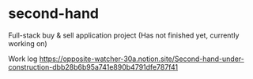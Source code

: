 # second-hand

Full-stack buy & sell application project (Has not finished yet, currently working on)

Work log
https://opposite-watcher-30a.notion.site/Second-hand-under-construction-dbb28b6b95a741e890b4791dfe787f41
